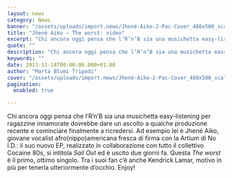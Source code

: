 ```yaml
---
layout: news
category: News
banner: "/assets/uploads/import.news/Jhené-Aiko-2-Pac-Cover_480x500_scaled_cropp.jpg"
title: "Jhené Aiko – The worst: video"
excerpt: "Chi ancora oggi pensa che l’R’n’B sia una musichetta easy-listening per ragazzine innamorate dovrebbe dare un ascolto a qualche produzione recente e cominciare finalmente a ricredersi. Ad esempio lei è Jhené Aiko, giovane vocalist afro(nippo)americana fresca di firma con la Artium di No I.D.: il suo nuovo EP, realizzato in collaborazione con tutto il collettivo [&hellip"
quote: ""
description: "Chi ancora oggi pensa che l’R’n’B sia una musichetta easy-listening per ragazzine innamorate dovrebbe dare un ascolto a qualche produzione recente e cominciare finalmente a ricredersi. Ad esempio lei è Jhené Aiko, giovane vocalist afro(nippo)americana fresca di firma con la Artium di No I.D.: il suo nuovo EP, realizzato in collaborazione con tutto il collettivo [&hellip"
keywords: ""
date: 2013-11-14T00:00:00.000+01:00
author: "Marta Blumi Tripodi"
cover: "/assets/uploads/import.news/Jhené-Aiko-2-Pac-Cover_480x500_scaled_cropp.jpg"
pagination:
  enabled: true

---
```


[](https://hotmc.com/jhene-aiko-the-worst-video/jhene-aiko-2-pac-cover%5F480x500%5Fscaled%5Fcropp/)

Chi ancora oggi pensa che l’R’n’B sia una musichetta easy-listening per ragazzine innamorate dovrebbe dare un ascolto a qualche produzione recente e cominciare finalmente a ricredersi. Ad esempio lei è Jhené Aiko, giovane vocalist afro(nippo)americana fresca di firma con la Artium di No I.D.: il suo nuovo EP, realizzato in collaborazione con tutto il collettivo Cocaine 80s, si intitola _Sail Out_ ed è uscito due giorni fa. Questa _The worst_ è il primo, ottimo singolo. Tra i suoi fan c’è anche Kendrick Lamar, motivo in più per tenerla ulteriormente d’occhio. Enjoy!